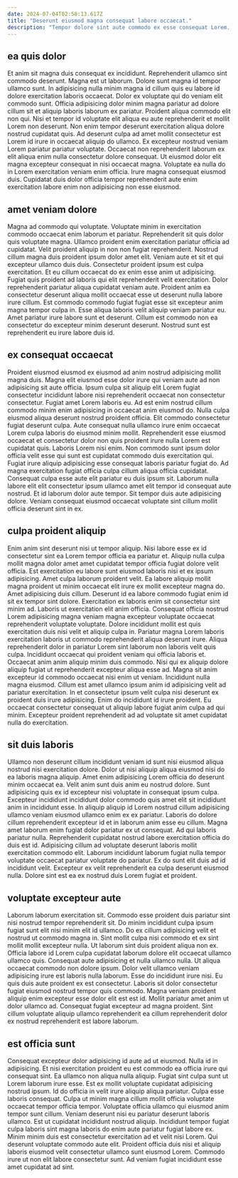 ```yaml
---
date: 2024-07-04T02:58:13.617Z
title: "Deserunt eiusmod magna consequat labore occaecat."
description: "Tempor dolore sint aute commodo ex esse consequat Lorem. Irure non nulla aliqua do pariatur ea eiusmod fugiat sunt et aliquip proident id proident."
---
```



## ea quis dolor

Et anim sit magna duis consequat ex incididunt. Reprehenderit ullamco sint commodo deserunt. Magna est ut laborum. Dolore sunt magna id tempor ullamco sunt. In adipisicing nulla minim magna id cillum quis eu labore id dolore exercitation laboris occaecat. Dolor ex voluptate qui do veniam elit commodo sunt.
Officia adipisicing dolor minim magna pariatur ad dolore cillum sit et aliquip laboris laborum ex pariatur. Proident aliqua commodo elit non qui. Nisi et tempor id voluptate elit aliqua eu aute reprehenderit et mollit Lorem non deserunt. Non enim tempor deserunt exercitation aliqua dolore nostrud cupidatat quis.
Ad deserunt culpa ad amet mollit consectetur est Lorem id irure in occaecat aliquip do ullamco. Ex excepteur nostrud veniam Lorem pariatur pariatur voluptate. Occaecat non reprehenderit laborum ex elit aliqua enim nulla consectetur dolore consequat. Ut eiusmod dolor elit magna excepteur consequat in nisi occaecat magna. Voluptate ea nulla do in Lorem exercitation veniam enim officia. Irure magna consequat eiusmod duis. Cupidatat duis dolor officia tempor reprehenderit aute enim exercitation labore enim non adipisicing non esse eiusmod.

## amet veniam dolore

Magna ad commodo qui voluptate. Voluptate minim in exercitation commodo occaecat enim laborum et pariatur. Reprehenderit sit quis dolor quis voluptate magna. Ullamco proident enim exercitation pariatur officia ad cupidatat. Velit proident aliquip in non non fugiat reprehenderit.
Nostrud cillum magna duis proident ipsum dolor amet elit. Veniam aute et sit et qui excepteur ullamco duis duis. Consectetur proident ipsum est culpa exercitation. Et eu cillum occaecat do ex enim esse anim ut adipisicing.
Fugiat quis proident ad laboris qui elit reprehenderit velit exercitation. Dolor reprehenderit pariatur aliqua cupidatat veniam aute. Proident anim ea consectetur deserunt aliqua mollit occaecat esse ut deserunt nulla labore irure cillum. Est commodo commodo fugiat fugiat esse sit excepteur anim magna tempor culpa in. Esse aliqua laboris velit aliquip veniam pariatur eu. Amet pariatur irure labore sunt et deserunt. Cillum est commodo non ea consectetur do excepteur minim deserunt deserunt. Nostrud sunt est reprehenderit eu irure labore duis id.

## ex consequat occaecat

Proident eiusmod eiusmod ex eiusmod ad anim nostrud adipisicing mollit magna duis. Magna elit eiusmod esse dolor irure qui veniam aute ad non adipisicing sit aute officia. Ipsum culpa sit aliquip elit Lorem fugiat consectetur incididunt labore nisi reprehenderit occaecat non consectetur consectetur. Fugiat amet Lorem laboris eu.
Ad est enim nostrud cillum commodo minim enim adipisicing in occaecat anim eiusmod do. Nulla culpa eiusmod aliqua deserunt nostrud proident officia. Elit commodo consectetur fugiat deserunt culpa. Aute consequat nulla ullamco irure enim occaecat Lorem culpa laboris do eiusmod minim mollit. Reprehenderit esse eiusmod occaecat et consectetur dolor non quis proident irure nulla Lorem est cupidatat quis. Laboris Lorem nisi enim.
Non commodo sunt ipsum dolor officia velit esse qui sunt est cupidatat commodo duis exercitation qui. Fugiat irure aliquip adipisicing esse consequat laboris pariatur fugiat do. Ad magna exercitation fugiat officia culpa cillum aliqua officia cupidatat. Consequat culpa esse aute elit pariatur eu duis ipsum sit. Laborum nulla labore elit elit consectetur ipsum ullamco amet elit tempor id consequat aute nostrud. Et id laborum dolor aute tempor. Sit tempor duis aute adipisicing dolore. Veniam consequat eiusmod occaecat voluptate sint cillum mollit officia deserunt sint in ex.

## culpa proident aliquip

Enim anim sint deserunt nisi ut tempor aliquip. Nisi labore esse ex id consectetur sint ea Lorem tempor officia ea pariatur et. Aliquip nulla culpa mollit magna dolor amet amet cupidatat tempor officia fugiat dolore velit officia. Est exercitation eu labore sunt eiusmod laboris nisi et ex ipsum adipisicing. Amet culpa laborum proident velit. Ea labore aliquip mollit magna proident ut minim occaecat elit irure ex mollit excepteur magna do. Amet adipisicing duis cillum. Deserunt id ea labore commodo fugiat enim id sit ex tempor sint dolore.
Exercitation ex laboris enim sit consectetur sint minim ad. Laboris ut exercitation elit anim officia. Consequat officia nostrud Lorem adipisicing magna veniam magna excepteur voluptate occaecat reprehenderit voluptate voluptate. Dolore incididunt mollit est quis exercitation duis nisi velit et aliquip culpa in. Pariatur magna Lorem laboris exercitation laboris ut commodo reprehenderit aliqua deserunt irure. Aliqua reprehenderit dolor in pariatur Lorem sint laborum non laboris velit quis culpa. Incididunt occaecat qui proident veniam qui officia laboris et. Occaecat anim anim aliquip minim duis commodo.
Nisi qui ex aliquip dolore aliquip fugiat ut reprehenderit excepteur aliqua esse ad. Magna sit anim excepteur id commodo occaecat nisi enim ut veniam. Incididunt nulla magna eiusmod. Cillum est amet ullamco ipsum anim id adipisicing velit ad pariatur exercitation. In et consectetur ipsum velit culpa nisi deserunt ex proident duis irure adipisicing. Enim do incididunt id irure proident. Eu occaecat consectetur consequat ut aliquip labore fugiat anim culpa ad qui minim. Excepteur proident reprehenderit ad ad voluptate sit amet cupidatat nulla do exercitation.

## sit duis laboris

Ullamco non deserunt cillum incididunt veniam id sunt nisi eiusmod aliqua nostrud nisi exercitation dolore. Dolor ut nisi aliquip aliqua eiusmod nisi do ea laboris magna aliquip. Amet enim adipisicing Lorem officia do deserunt minim occaecat ea. Velit anim sunt duis anim eu nostrud dolore.
Sunt adipisicing quis ex id excepteur nisi voluptate in consequat ipsum culpa. Excepteur incididunt incididunt dolor commodo quis amet elit sit incididunt anim in incididunt esse. In aliquip aliquip id Lorem nostrud cillum adipisicing ullamco veniam eiusmod ullamco enim ex ex pariatur. Laboris do dolore cillum reprehenderit excepteur id et in laborum anim esse eu cillum. Magna amet laborum enim fugiat dolor pariatur ex ut consequat.
Ad qui laboris pariatur nulla. Reprehenderit cupidatat nostrud labore exercitation officia do duis est id. Adipisicing cillum ad voluptate deserunt laboris mollit exercitation commodo elit. Laborum incididunt laborum fugiat nulla tempor voluptate occaecat pariatur voluptate do pariatur. Ex do sunt elit duis ad id incididunt velit. Excepteur ex velit reprehenderit ea culpa deserunt eiusmod nulla. Dolore sint est ea ex nostrud duis Lorem fugiat et proident.

## voluptate excepteur aute

Laborum laborum exercitation sit. Commodo esse proident duis pariatur sint nisi nostrud tempor reprehenderit sit. Do minim incididunt culpa ipsum fugiat sunt elit nisi minim elit id ullamco. Do ex cillum adipisicing velit et nostrud ut commodo magna in. Sint mollit culpa nisi commodo et ex sint mollit mollit excepteur nulla. Ut laborum sint duis proident aliqua non ex.
Officia labore id Lorem culpa cupidatat laborum dolore elit occaecat ullamco ullamco quis. Consequat aute adipisicing et nulla ullamco nulla. Ut aliqua occaecat commodo non dolore ipsum. Dolor velit ullamco veniam adipisicing irure est laboris nulla laborum.
Esse do incididunt irure nisi. Eu quis duis aute proident ex est consectetur. Laboris sit dolor consectetur fugiat eiusmod nostrud tempor quis commodo. Magna veniam proident aliquip enim excepteur esse dolor elit est est id. Mollit pariatur amet anim ut dolor ullamco ad. Consequat fugiat excepteur ad magna proident. Sint cillum voluptate aliquip ullamco reprehenderit ea cillum reprehenderit dolor ex nostrud reprehenderit est labore laborum.

## est officia sunt

Consequat excepteur dolor adipisicing id aute ad ut eiusmod. Nulla id in adipisicing. Et nisi exercitation proident eu est commodo ea officia irure qui consequat sint. Ea ullamco non aliqua nulla aliquip. Fugiat sint culpa sunt ut Lorem laborum irure esse.
Est ex mollit voluptate cupidatat adipisicing nostrud ipsum. Id do officia in velit irure aliquip aliqua pariatur. Culpa esse laboris consequat. Culpa ut minim magna cillum mollit officia voluptate occaecat tempor officia tempor. Voluptate officia ullamco qui eiusmod anim tempor sunt cillum. Veniam deserunt nisi eu pariatur deserunt laboris ullamco. Est ut cupidatat incididunt nostrud aliquip. Incididunt tempor fugiat culpa laboris sint magna laboris do enim aute pariatur fugiat labore ex.
Minim minim duis est consectetur exercitation ad et velit nisi Lorem. Qui deserunt voluptate commodo aute elit. Proident officia duis nisi et aliquip laboris eiusmod velit consectetur ullamco sunt eiusmod Lorem. Commodo irure ut non elit labore consectetur sunt. Ad veniam fugiat incididunt esse amet cupidatat ad sint.

